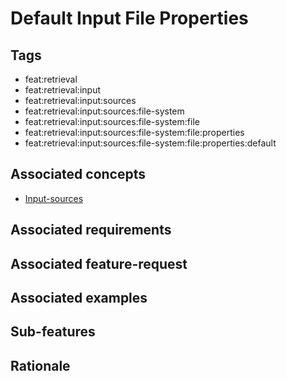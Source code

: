# Default Input File Properties

## Tags

- feat:retrieval
- feat:retrieval:input
- feat:retrieval:input:sources
- feat:retrieval:input:sources:file-system
- feat:retrieval:input:sources:file-system:file
- feat:retrieval:input:sources:file-system:file:properties
- feat:retrieval:input:sources:file-system:file:properties:default

## Associated concepts

- [Input-sources](../../../../../../../concepts/input/sources.md)

## Associated requirements

## Associated feature-request

## Associated examples

## Sub-features

## Rationale

